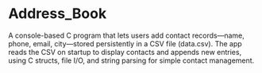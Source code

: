# Address_Book
A console-based C program that lets users add contact records—name, phone, email, city—stored persistently in a CSV file (data.csv). The app reads the CSV on startup to display contacts and appends new entries, using C structs, file I/O, and string parsing for simple contact management. 
